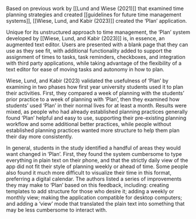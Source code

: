 Based on previous work by [[Lund and Wiese (2021)]] that examined time planning strategies and created [[guidelines for future time management systems]], [[Wiese, Lund, and Kabir (2023)]] created the ‘Plan’ application.

Unique for its unstructured approach to time management, the ‘Plan’ system developed by [[Wiese, Lund, and Kabir (2023)]] is, in essence, an augmented text editor. Users are presented with a blank page that they can use as they see fit, with additional functionality added to support the assignment of times to tasks, task reminders, checkboxes, and integration with third party applications, while taking advantage of the flexibility of a text editor for ease of moving tasks and autonomy in how to plan.

Wiese, Lund, and Kabir (2023) validated the usefulness of ‘Plan’ by examining in two phases how first year university students used it to plan their activities. First, they compared a week of planning with the students’ prior practice to a week of planning with ‘Plan’, then they examined how students’ used ‘Plan’ in their normal lives for at least a month. Results were mixed, as people who had already established planning practices generally found ‘Plan’ helpful and easy to use, supporting their pre-existing planning workflow and some additional better practices, while people without established planning practices wanted more structure to help them plan their day more consistently.

In general, students in the study identified a handful of areas they would want changed in ‘Plan’. First, they found the system cumbersome to type everything in plain text on their phone, and that the strictly daily view of the app did not fit their style of planning weekly or ahead of time. Some people also found it much more difficult to visualize their time in this format, preferring a digital calendar. The authors listed a series of improvements they may make to ‘Plan’ based on this feedback, including: creating templates to add structure for those who desire it; adding a weekly or monthly view; making the application compatible for desktop computers; and adding a ‘view’ mode that translated the plain text into something that may be less cumbersome to interact with.